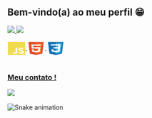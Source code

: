  ## Bem-vindo(a) ao meu perfil 😁

 <div>
   <a href="https://github.com/PauloFilho-019">
   <img height="180em" src="https://github-readme-stats.vercel.app/api?username=PauloFilho-019&show_icons=true&theme=tokyonight&include_all_commits=true&count_private=true"/>
   <img height="180em" src="https://github-readme-stats.vercel.app/api/top-langs/?username=PauloFilho-019&layout=compact&langs_count=6&theme=tokyonight"/>

</div>
<div style="display: inline_block"><br>
  <img align="center" alt="Js" height="30" width="40" src="https://raw.githubusercontent.com/devicons/devicon/master/icons/javascript/javascript-plain.svg">
  <img align="center" alt="HTML" height="30" width="40" src="https://raw.githubusercontent.com/devicons/devicon/master/icons/html5/html5-original.svg">
  <img align="center" alt="CSS" height="30" width="40" src="https://raw.githubusercontent.com/devicons/devicon/master/icons/css3/css3-original.svg">
</div>
 
 <br>
 
  ### Meu contato !
 
<div> 
 <a href="https://www.linkedin.com/in/paulo-cezar-210794216/" target="_blank"><img src="https://img.shields.io/badge/-LinkedIn-%230077B5?style=for-the-badge&logo=linkedin&logoColor=white" target="_blank"></a> 
 
  ![Snake animation](https://github.com/PauloFilho-019/PauloFilho-019/blob/output/github-contribution-grid-snake.svg)

</div>
